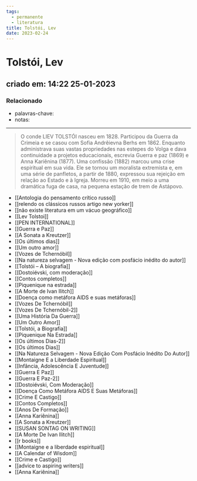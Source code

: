 ```yaml
---
tags:
  - permanente
  - literatura
title: Tolstói, Lev
date: 2023-02-24
---
```

# Tolstói, Lev
## criado em: 14:22 25-01-2023

### Relacionado
- palavras-chave: 
- notas: 
---
>O conde LIEV TOLSTÓI nasceu em 1828. Participou da Guerra da Crimeia e se casou com Sofia Andrêievna Berhs em 1862. Enquanto administrava suas vastas propriedades nas estepes do Volga e dava continuidade a projetos educacionais, escrevia Guerra e paz (1869) e Anna Kariênina (1877). Uma confissão (1882) marcou uma crise espiritual em sua vida. Ele se tornou um moralista extremista e, em uma série de panfletos, a partir de 1880, expressou sua rejeição em relação ao Estado e à Igreja. Morreu em 1910, em meio a uma dramática fuga de casa, na pequena estação de trem de Astápovo.


- [[Antologia do pensamento crítico russo]]
- [[relendo os clássicos russos artigo new yorker]]
- [[não existe literatura em um vácuo geográfico]]
- [[Lev Tolstoi]]
- [[PEN INTERNATIONAL]]
- [[Guerra e Paz]]
- [[A Sonata a Kreutzer]]
- [[Os últimos dias]]
- [[Um outro amor]]
- [[Vozes de Tchernóbil]]
- [[Na natureza selvagem - Nova edição com posfácio inédito do autor]]
- [[Tolstói – A biografia]]
- [[Dostoiévski, com moderação]]
- [[Contos completos]]
- [[Piquenique na estrada]]
- [[A Morte de Ivan Ilitch]]
- [[Doença como metáfora  AIDS e suas metáforas]]
- [[Vozes De Tchernóbil]]
- [[Vozes De Tchernóbil-2]]
- [[Uma História Da Guerra]]
- [[Um Outro Amor]]
- [[Tolstói, a Biografia]]
- [[Piquenique Na Estrada]]
- [[Os últimos Dias-2]]
- [[Os últimos Dias]]
- [[Na Natureza Selvagem - Nova Edição Com Posfácio Inédito Do Autor]]
- [[Montaigne E a Liberdade Espiritual]]
- [[Infância, Adolescência E Juventude]]
- [[Guerra E Paz]]
- [[Guerra E Paz-2]]
- [[Dostoiévski, Com Moderação]]
- [[Doença Como Metáfora  AIDS E Suas Metáforas]]
- [[Crime E Castigo]]
- [[Contos Completos]]
- [[Anos De Formação]]
- [[Anna Kariênina]]
- [[A Sonata a Kreutzer]]
- [[SUSAN SONTAG ON WRITING]]
- [[A Morte De Ivan Ilitch]]
- [[r books]]
- [[Montaigne e a liberdade espiritual]]
- [[A Calendar of Wisdom]]
- [[Crime e Castigo]]
- [[advice to aspiring writers]]
- [[Anna Kariênina]]